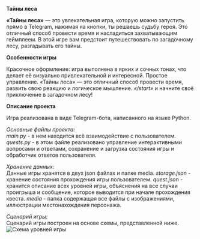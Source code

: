 **Тайны леса**

**«Тайны леса»** — это увлекательная игра, которую можно запустить прямо в Telegram, нажимая на кнопки, ты решаешь судьбу героя. Это отличный 
способ провести время и насладиться захватывающим геймплеем. В этой игре вам предстоит путешествовать по загадочному 
лесу, разгадывать его тайны.

**Особенности игры**

Красочное оформление: игра выполнена в ярких и сочных тонах, что делает её визуально привлекательной и интересной.
Простое управление.
«Тайны леса» — это отличный способ провести время, развить свою реакцию и логическое мышление.
*«/start»* и начните своё приключение в загадочном лесу!

**Описание проекта**

Игра реализована в виде Telegram-бота, написанного на языке Python.

_Основные файлы проекта:_  
_main.py_ - в нем находится всё взаимодействие с пользователем.  
_quests.py_ - в этом файле реализовано управление интерактивными вопросами и ответами, сохранение и загрузка состояния игры и обработчик ответов пользователя.

_Хранение данных:_  
Данные игры хранятся в двух json файлах и папке media.
_storage.json_ - хранение состояния прохождения игры пользователем.
_quest.json_ - хранится описание всех уровней игры, объяснения на все случаи проигрыша и сообщение, которое выводится при начале прохождения квеста.
_media_ - папка содержащая все файлы с изображениями, иллюстрации местонахождения персонажа.

_Сценарий игры:_  
Сценарий игры построен на основе схемы, представленной ниже.
![Схема уровней игры](схема_тайного_леса.png)
